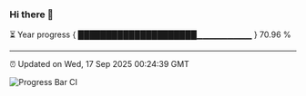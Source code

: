 ### Hi there 👋

⏳ Year progress { █████████████████████▁▁▁▁▁▁▁▁▁ } 70.96 %

---

⏰ Updated on Wed, 17 Sep 2025 00:24:39 GMT

![Progress Bar CI](https://github.com/liununu/liununu/workflows/Progress%20Bar%20CI/badge.svg)
